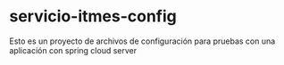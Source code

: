 # servicio-itmes-config
Esto es un proyecto de archivos de configuración para pruebas con una aplicación con spring cloud server
